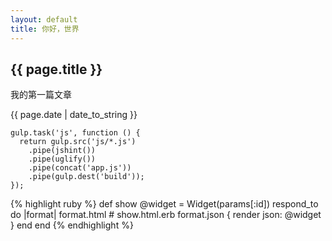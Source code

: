 ```yaml
---
layout: default
title: 你好，世界
---
```

<h2>{{ page.title }}</h2>
<p>我的第一篇文章</p>
<p>{{ page.date | date_to_string }}</p>



    gulp.task('js', function () {
      return gulp.src('js/*.js')
        .pipe(jshint())
        .pipe(uglify())
        .pipe(concat('app.js'))
        .pipe(gulp.dest('build'));
    });



{% highlight ruby %}
def show
  @widget = Widget(params[:id])
  respond_to do |format|
    format.html # show.html.erb
    format.json { render json: @widget }
 end
        end
        {% endhighlight %}
